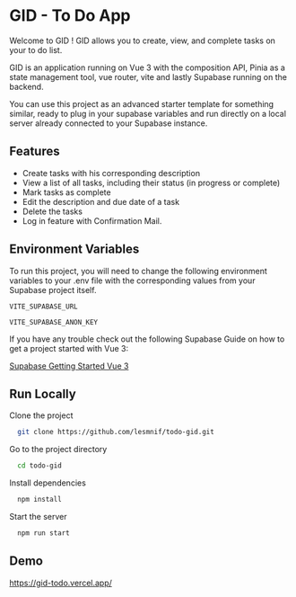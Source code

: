 # GID - To Do App

Welcome to GID ! GID allows you to create, view, and complete tasks on your to do list.

GID is an application running on Vue 3 with the composition API, Pinia as a state management tool, vue router, vite and lastly Supabase running on the backend.

You can use this project as an advanced starter template for something similar, ready to plug in your supabase variables and run directly on a local server already connected to your Supabase instance.

## Features

- Create tasks with his corresponding description
- View a list of all tasks, including their status (in progress or complete)
- Mark tasks as complete
- Edit the description and due date of a task
- Delete the tasks
- Log in feature with Confirmation Mail.

## Environment Variables

To run this project, you will need to change the following environment variables to your .env file with the corresponding values from your Supabase project itself.

`VITE_SUPABASE_URL`

`VITE_SUPABASE_ANON_KEY`

If you have any trouble check out the following Supabase Guide on how to get a project started with Vue 3:

[Supabase Getting Started Vue 3](https://supabase.com/docs/guides/getting-started/tutorials/with-vue-3)

## Run Locally

Clone the project

```bash
  git clone https://github.com/lesmnif/todo-gid.git
```

Go to the project directory

```bash
  cd todo-gid
```

Install dependencies

```bash
  npm install
```

Start the server

```bash
  npm run start
```

## Demo

https://gid-todo.vercel.app/
